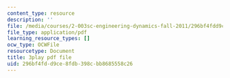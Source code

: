 ```yaml
---
content_type: resource
description: ''
file: /media/courses/2-003sc-engineering-dynamics-fall-2011/296bf4fdd9ce8fdb398cbb8685558c26_cd8lDtAtJbE.pdf
file_type: application/pdf
learning_resource_types: []
ocw_type: OCWFile
resourcetype: Document
title: 3play pdf file
uid: 296bf4fd-d9ce-8fdb-398c-bb8685558c26
---
```

